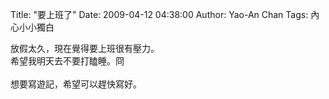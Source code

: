 Title: "要上班了"
Date: 2009-04-12 04:38:00
Author: Yao-An Chan
Tags: 內心小小獨白


<div class='post'>
放假太久，現在覺得要上班很有壓力。<br />希望我明天去不要打瞌睡。冏<br /><br />想要寫遊記，希望可以趕快寫好。</div>
